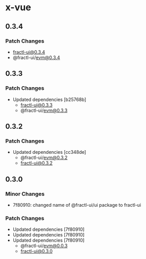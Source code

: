 # x-vue

## 0.3.4

### Patch Changes

- fractl-ui@0.3.4
- @fractl-ui/evm@0.3.4

## 0.3.3

### Patch Changes

- Updated dependencies [b25768b]
  - fractl-ui@0.3.3
  - @fractl-ui/evm@0.3.3

## 0.3.2

### Patch Changes

- Updated dependencies [cc348de]
  - @fractl-ui/evm@0.3.2
  - fractl-ui@0.3.2

## 0.3.0

### Minor Changes

- 7f80910: changed name of @fractl-ui/ui package to fractl-ui

### Patch Changes

- Updated dependencies [7f80910]
- Updated dependencies [7f80910]
- Updated dependencies [7f80910]
  - @fractl-ui/evm@0.0.3
  - fractl-ui@0.3.0

